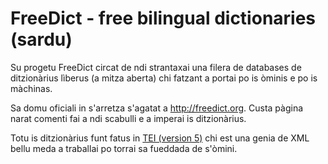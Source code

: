 FreeDict - free bilingual dictionaries (sardu)
==============================================

Su progetu FreeDict circat de ndi strantaxai una filera de databases de ditzionàrius lìberus 
(a mitza aberta) chi fatzant a portai po is òminis e po is màchinas.

Sa domu oficiali in s'arretza s'agatat a <http://freedict.org>. Custa pàgina narat comenti 
fai a ndi scabulli e a imperai is ditzionàrius.

Totu is ditzionàrius funt fatus in
[TEI (version 5)](https://en.wikipedia.org/wiki/Text_Encoding_Initiative)
chi est una genia de XML bellu meda a traballai po torrai sa fueddada de s'òmini. 
